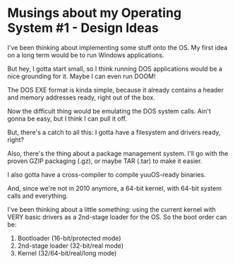 # Musings about my Operating System #1 - Design Ideas
I've been thinking about implementing some stuff onto the OS. My first idea on a long term would be to run Windows applications.

But hey, I gotta start small, so I think running DOS applications would be a nice grounding for it. Maybe I can even run DOOM!

The DOS EXE format is kinda simple, because it already contains a header and memory addresses ready, right out of the box.

Now the difficult thing would be emulating the DOS system calls. Ain't gonna be easy, but I think I can pull it off.

But, there's a catch to all this: I gotta have a filesystem and drivers ready, right?

Also, there's the thing about a package management system. I'll go with the proven GZIP packaging (.gz), or maybe TAR (.tar) to make it easier.

I also gotta have a cross-compiler to compile yuuOS-ready binaries.

And, since we're not in 2010 anymore, a 64-bit kernel, with 64-bit system calls and everything.

I've been thinking about a little something: using the current kernel with VERY basic drivers as a 2nd-stage loader for the OS. So the boot order can be:

1. Bootloader (16-bit/protected mode)
2. 2nd-stage loader (32-bit/real mode)
3. Kernel (32/64-bit/real/long mode)